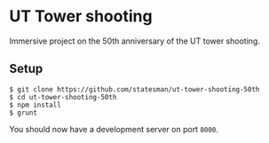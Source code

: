# UT Tower shooting
Immersive project on the 50th anniversary of the UT tower shooting.

## Setup
```shell
$ git clone https://github.com/statesman/ut-tower-shooting-50th
$ cd ut-tower-shooting-50th
$ npm install
$ grunt
```

You should now have a development server on port `8000`.
